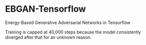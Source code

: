 # EBGAN-Tensorflow
Energy-Based Generative Adversarial Networks in Tensorflow

Training is capped at 40,000 steps because the model consistently diverged after that
for an unknown reason. 


